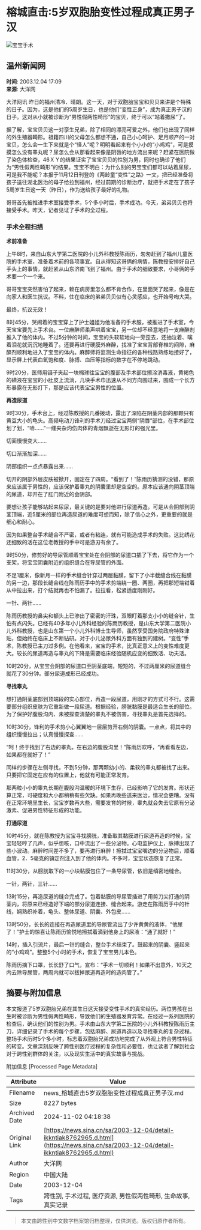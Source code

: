# 榕城直击:5岁双胞胎变性过程成真正男子汉

![宝宝手术](//tva1.sinaimg.cn/crop.0.0.250.250.180/005TLYMvjw8f742770d8cj306y06ywff.jpg)

## 温州新闻网

**时间**: 2003.12.04 17:09  
**来源**: 大洋网

大洋网讯 昨日的福州清冷、晴朗。这一天，对于双胞胎宝宝和贝贝来讲是个特殊的日子。因为，这是他们的5周岁生日，也是他们“变性正身”，成为真正男子汉的日子。这对从小就被诊断为“男性假两性畸形”的宝贝，终于可以“站着撒尿”了。

据了解，宝宝贝贝这一对孪生兄弟，除了相同的漂亮可爱之外，他们也出现了同样的外生殖器畸形。祖籍四川的父母怎么都想不通，自己小心呵护、足月顺产的一对宝贝，怎么会一生下来就是个“怪人”呢？明明看起来有个小小的“小鸡鸡”，可是摸摸怎么没有睾丸呢？尿怎么会从那看起来像是阴唇的地方流出来呢？赶紧在医院做了染色体检查，46ＸＹ的结果证实了宝宝贝贝的性别为男，同时也确诊了他们为“男性假两性畸形”的结果。宝宝不明白：为什么别的男宝宝们都可以站着尿尿，可是我不能呢？本报于11月12日刊登的《两龄童“变性”之路》一文，把已经准备将孩子送往湖北医治的母子给拉到福州，经过前期的诊断治疗，就把手术定在了孩子5周岁生日这一天（昨日），作为送给孩子最好的礼物。

哥哥首先被推进手术室接受手术，5个多小时后，手术成功。今天，弟弟贝贝也将接受手术。昨天，记者见证了手术的全过程。

### 手术全程扫描

**术前准备**

上午8时，来自山东大学第二医院的小儿外科教授陈雨历，匆匆赶到了福州儿童医院的手术室，准备着术前的各项事宜。自从得知这哥俩的病情，陈教授安排好自己手头上的事情，就赶紧从山东济南飞到了福州。由于手术的细致要求，小哥俩的手术要一个一个来。

哥哥宝宝突然害怕了起来，赖在病房里怎么都不肯合作，在里面哭了起来，像是在向家人和医生抗议。不料，住在临床的弟弟贝贝似有心灵感应，也开始号啕大哭。

最终，抗议无效！

8时45分，哭闹着的宝宝穿上了护士姐姐为他准备的手术服，被推进了手术室，今天宝宝要先上手术台。一位麻醉师柔声哄着宝宝，另一位却不经意地将一支麻醉剂推入了他的体内。不过5分钟的时间，宝宝的头软软地向一旁歪去，还抽泣着、噙着泪花就沉沉地睡着了。还要再进行硬膜外麻醉，找准了宝宝背部脊椎的间隙，麻醉剂顺利地进入了宝宝的体内。麻醉师将监测生命指征的各种线路熟练地接好了，显示屏上代表血氧饱和度、脉搏、血压等指标的数字在不停地跳动。

9时20分，医师用镊子夹起一块棉球往宝宝的腹部及手术部位擦涂消毒液，黄褐色的碘液在宝宝的小肚皮上流淌，几块手术巾迅速从不同方向围过来，围成一个长方形暴露在无影灯下，那是应该代表宝宝男性的位置。

**再造尿道**

9时30分，手术台上，经过陈教授的几番拨动，露出了深陷在阴茎内部的那颗只有黄豆大小的龟头。高频电动刀锋利的手术刀经过宝宝两侧“阴唇”部位，在手术部位划了划，“哧……”一缕夹杂灼伤肉体的青烟飘逝在无影灯的强光里。

切面慢慢变大……

切口渐渐加深……

阴部组织一点点暴露出来……

切开的阴部外层皮肤被掀开，固定在了四周。“看到了！”陈雨历猜测的没错，那原来应该属于男性的，应该保护着睾丸的阴囊里却是空空的。原本应该通向阴茎顶端的尿道，却开在了肛门附近的会阴部。

要想让孩子能够站起来尿尿，最关键的是要对他进行尿道再造。可是从会阴部到阴茎顶端，近5厘米的部位再造尿道的难度可想而知，除了信心之外，更重要的就是细心和耐心。

因为如果整台手术缝合不严密，或者有粘连，就有可能造成手术的失败。这比绣花还细致的活在这位老教授的手中可是游刃有余了。

9时50分，修剪好的导尿管顺着宝宝处在会阴部的尿道口插了下去，将它作为一个支架，将宝宝阴囊附近的组织缝合在导尿管的外面。

不足1厘米，像新月一样的手术缝合针穿过两层黏膜，留下了小半截缝合线在黏膜的另一边，那段长缝合线在陈雨历手中的手术剪端绕一圈、两圈，再把那短端钳着从中拉出来，打个结就再也不怕漏了。拉拉看，松紧适度刚刚好。

一针、两针……

陈雨历教授的鼻尖和额头上已渗出了密密的汗珠，双眼盯着那支小小的缝合针，生怕有点闪失。已经有40多年小儿外科经验的陈雨历教授，是山东大学第二医院小儿外科教授，也是山东第一个小儿外科博士生导师，虽然享受国务院政府特殊津贴，但始终在临床上不断钻研。对于小儿泌尿外科方面有独到的建树。“变性”手术，陈教授已主刀过多例。在他看来，宝宝的手术，比真正意义上的变性难度更大。较长的尿道再造与睾丸的下降是需要临床经验随机应变的细致活、功夫活。

10时20分，从宝宝会阴部的尿道口至阴茎底端，短短的，不过两厘米的尿道缝合就花了30分钟。部分尿道成形已经成功。

**寻找睾丸**

想打通阴茎底部到顶端段的实心部位，再造一段尿道，用刚才的方式可不行。这需要部分组织皮肤为它重新做一段尿道。根据经验，膀胱黏膜是最适合生长的部位。为了保护好腹股沟内、未被探查清楚的睾丸不被伤害，寻找睾丸是首先选择的。

10时30分，锋利的手术剪小心翼翼地一层层剪开右侧的阴囊。一点点，将其中的组织慢慢拉出；认真慢慢探查……

“呵！终于找到了右边的睾丸，在右边的腹股沟里！”陈雨历欢呼，“再看看左边，如果都在就好了！”

同样的步骤在左侧寻找，不到5分钟，那两颗幼小的、柔软的睾丸都被找了出来。只要把它固定在应有的位置上，他就有可能正常发育。

那两粒小小的睾丸长期在腹股沟温暖的环境下生存，已经影响了它的发育。形状还算正常，可硬度和大小都稍稍有些欠缺。如果再晚些送来医治，情况会更糟。没有在正常环境里生长，宝宝岁数再大些，需要发育的时候，睾丸就会失去它原有分泌激素、促进男性特征形成的功能。

**打通尿道**

10时45分，就在陈教授为宝宝寻找膀胱，准备取其黏膜进行尿道再造的时候，宝宝轻轻哼了几声，似乎想咳，口中流出了一些分泌物。心电监护仪上，脉搏出现了些小波动。麻醉时间差不多了，要再进行麻醉！擦拭过宝宝嘴边的分泌物后，顺着血管，2．5毫克的镇定剂注入到了他的体内。不多时，宝宝状态恢复了正常。

11时30分，从膀胱取下的一小块黏膜包住了一条导尿管，依旧是缜密地缝合。

一针，两针，三针……

13时15分，再造尿道的缝合完成了。包着黏膜的导尿管插进了用剪刀尖打通的阴茎内，将原来已经造好下端的部分尿道连接、缝合起来。游走在陈雨历手中的针线，娴熟织补着，龟头、整体尿道、阴囊、外包皮……

13时50分，长长的连接在再造尿道里的导尿管流出了少许黄黄的液体，“他尿了！”护士的惊喜让陈雨历愉悦地擦拭着滴到他身上的尿液：“通了就好！”

14时，插入引流片，最后一针的缝合，整台手术结束了。鼓起来的阴囊、竖起来的“小鸡鸡”。整整5个小时的手术，恢复了宝宝男儿本色。

陈雨历摘下口罩，长长舒了口气，宣布：“手术一切顺利！如果不出意外，10天之内去除导尿管，两周内就可以拔掉尿道再造时的造肉管了。”

## 摘要与附加信息

<!-- tcd_abstract -->
本文报道了5岁双胞胎兄弟在其生日这天接受变性手术的真实经历。两位男孩在出生时被诊断为男性假两性畸形，导致他们的生殖器发育异常。在经过一系列医院的检查后，确认他们的性别为男。手术由山东大学第二医院的小儿外科教授陈雨历主刀，详细记录了手术的每个步骤，包括麻醉、尿道再造以及寻找睾丸的复杂过程。整场手术历时5个多小时，标志着双胞胎兄弟成功地完成了从外观上符合男性特征的转变。文章深刻反映了跨性别医疗过程的复杂性和必要性，也让读者了解到社会对于跨性别群体的关注，以及现实生活中的真实故事与挑战。
<!-- tcd_abstract_end -->

附加信息 [Processed Page Metadata]

| Attribute       | Value                                  |
|-----------------|----------------------------------------|
| Filename        | news_榕城直击5岁双胞胎变性过程成真正男子汉.md                             |
| Size            | 8227 bytes                           |
| Archived Date   | 2024-11-02 04:18:38                             |
| Original Link   | [https://news.sina.cn/sa/2003-12-04/detail-ikkntiak8762965.d.html](https://news.sina.cn/sa/2003-12-04/detail-ikkntiak8762965.d.html)                       |
| Author          | 大洋网                               |
| Region          | 中国大陆                               |
| Date            | 2003-12-04                                 |
| Tags            | 跨性别, 手术过程, 医疗资源, 男性假两性畸形, 生命故事, 真实记录                                 |
>
> 本文由跨性别中文数字档案馆归档整理，仅供浏览。版权归原作者所有。
>